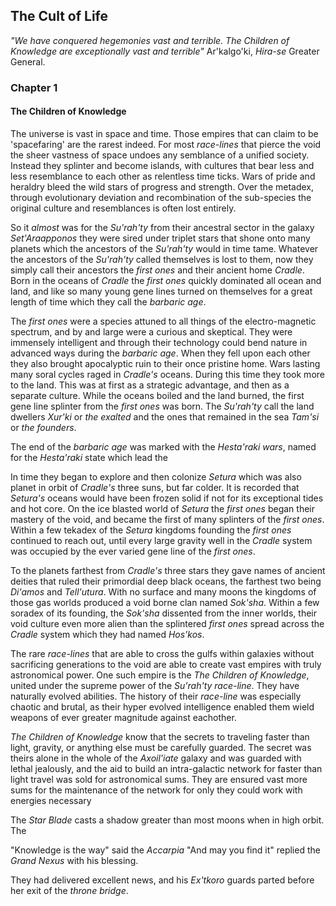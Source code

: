 ## The Cult of Life

_"We have conquered hegemonies vast and terrible. The Children of Knowledge are exceptionally vast and terrible"_ Ar'kalgo'ki, _Hira-se_ Greater General.

### Chapter 1

#### The Children of Knowledge

The universe is vast in space and time. Those empires that can claim to be 'spacefaring' are the rarest indeed. For most _race-lines_ that pierce the void the sheer vastness of space undoes any semblance of a unified society. Instead they splinter and become islands, with cultures that bear less and less resemblance to each other as relentless time ticks. Wars of pride and heraldry bleed the wild stars of progress and strength. Over the metadex, through evolutionary deviation and recombination of the sub-species the original culture and resemblances is often lost entirely.

So it _almost_ was for the _Su'rah'ty_ from their ancestral sector in the galaxy _Set'Araapponos_ they were sired under triplet stars that shone onto many planets which the ancestors of the _Su'rah'ty_ would in time tame. Whatever the ancestors of the _Su'rah'ty_ called themselves is lost to them, now they simply call their ancestors the _first ones_ and their ancient home _Cradle_. Born in the oceans of _Cradle_ the _first ones_ quickly dominated all ocean and land, and like so many young gene lines turned on themselves for a great length of time which they call the _barbaric age_.

The _first ones_ were a species attuned to all things of the electro-magnetic spectrum, and by and large were a curious and skeptical. They were immensely intelligent and through their technology could bend nature in advanced ways during the _barbaric age_. When they fell upon each other they also brought apocalyptic ruin to their once pristine home. Wars lasting many soral cycles raged in _Cradle's_ oceans. During this time they took more to the land. This was at first as a strategic advantage, and then as a separate culture. While the oceans boiled and the land burned, the first gene line splinter from the _first ones_ was born. The _Su'rah'ty_ call the land dwellers _Xur'ki_ or _the exalted_ and the ones that remained in the sea _Tam'si_ or _the founders_.

The end of the _barbaric age_ was marked with the _Hesta'raki wars_, named for the _Hesta'raki_ state which lead the

 In time they began to explore and then colonize _Setura_ which was also planet in orbit of _Cradle's_ three suns, but far colder. It is recorded that _Setura's_ oceans would have been frozen solid if not for its exceptional tides and hot core. On the ice blasted world of _Setura_ the _first ones_ began their mastery of the void, and became the first of many splinters of the _first ones_. Within a few tekadex of the _Setura_ kingdoms founding the _first ones_ continued to reach out, until every large gravity well in the _Cradle_ system was occupied by the ever varied gene line of the _first ones_.

To the planets farthest from _Cradle's_ three stars they gave names of ancient deities that ruled their primordial deep black oceans, the farthest two being _Di'amos_ and _Tell'utura_. With no surface and many moons the kingdoms of those gas worlds produced a void borne clan named _Sok'sha_. Within a few soradex of its founding, the _Sok'sha_ dissented from the inner worlds, their void culture even more alien than the splintered _first ones_ spread across the _Cradle_ system which they had named _Hos'kos_.





The rare _race-lines_ that are able to cross the gulfs within galaxies without sacrificing generations to the void are able to create vast empires with truly astronomical power. One such empire is the _The Children of Knowledge_, united under the supreme power of the _Su'rah'ty_ _race-line_. They have naturally evolved abilities. The history of their _race-line_ was especially chaotic and brutal, as their hyper evolved intelligence enabled them wield weapons of ever greater magnitude against eachother.

 _The Children of Knowledge_ know that the secrets to traveling faster than light, gravity, or anything else must be carefully guarded. The secret was theirs alone in the whole of the _Axoil'iate_ galaxy and was guarded with lethal jealously, and the aid to build an intra-galactic network for faster than light travel was sold for astronomical sums. They are ensured vast more sums for the maintenance of the network for only they could work with energies necessary

The _Star Blade_ casts a shadow greater than most moons when in high orbit. The

"Knowledge is the way" said the _Accarpia_
"And may you find it" replied the _Grand Nexus_ with his blessing.

They had delivered excellent news, and his _Ex'tkoro_ guards parted before her exit of the _throne bridge_.
